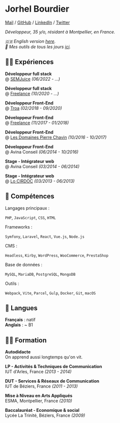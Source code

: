 # Jorhel Bourdier

[Mail](mailto:contact@lehroj.xyz) / [GitHub](https://github.com/lehrojxyz) / [LinkedIn](https://linkedin.com/in/lehrojxyz) / [Twitter](https://twitter.com/lehrojxyz)

_Développeur, 35 y/o, résidant à Montpellier, en France._

_🇬🇧 English version [here](https://lehrojxyz.github.io/resume/en-version)._
<br>
_🔨 Mes outils de tous les jours [ici](https://lehrojxyz.github.io/uses)._

## 👨‍💻 Expériences

**Développeur full stack**
<br>
@ [SEMJuice](https://semjuice.com) _(06/2022 - ...)_

**Développeur full stack**
<br>
@ [Freelance](https://lehroj.xyz) _(10/2020 - ...)_

**Développeur Front-End**
<br>
@ [Troa](https://troa.fr) _(02/2018 - 09/2020)_

**Développeur Front-End**
<br>
@ [Freelance](https://lehroj.xyz) _(11/2017 - 01/2018)_

**Développeur Front-End**
<br>
@ [Les Domaines Pierre Chavin](https://pierre-chavin.com) _(10/2016 - 10/2017)_

**Développeur Front-End**
<br>
@ Avina Conseil _(06/2014 - 10/2016)_

**Stage - Intégrateur web**
<br>
@ Avina Conseil _(03/2014 - 06/2014)_

**Stage - Intégrateur web**
<br>
@ [Lo CIRDÒC](https://oc-cultura.eu) _(03/2013 - 06/2013)_

## 💎 Compétences

Langages principaux :

`PHP`, `JavaScript`, `CSS`, `HTML`

Frameworks :

`Symfony`, `Laravel`, `React`, `Vue.js`, `Node.js`

CMS :

`Headless`, `Kirby`, `WordPress`, `WooCommerce`, `PrestaShop`

Base de données :

`MySQL`, `MariaDB`, `PostgreSQL`, `MongoDB`

Outils :

`Webpack`, `Vite`, `Parcel`, `Gulp`, `Docker`, `Git`, `macOS`

## 💬 Langues

**Français** : natif
<br>
**Anglais** : ~ B1

## 👨‍🎓 Formation

**Autodidacte**
<br>
On apprend aussi longtemps qu'on vit.

**LP - Activités & Techniques de Communication**
<br>
IUT d'Arles, France _(2013 - 2014)_

**DUT - Services & Réseaux de Communication**
<br>
IUT de Béziers, France _(2011 - 2013)_

**Mise à Niveau en Arts Appliqués**
<br>
ESMA, Montpellier, France _(2010)_

**Baccalauréat - Economique & social**
<br>
Lycée La Trinité, Béziers, France _(2009)_
